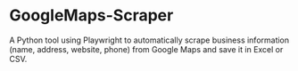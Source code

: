 # GoogleMaps-Scraper
A Python tool using Playwright to automatically scrape business information (name, address, website, phone) from Google Maps and save it in Excel or CSV.
